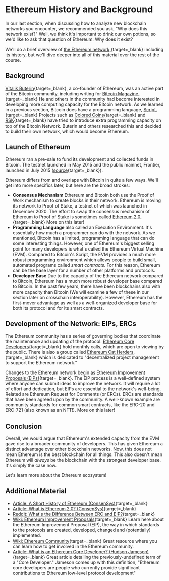   Ethereum History and Background
===============================

  In our last section, when discussing how to analyze new blockchain networks you encounter, we recommended you ask, "Why does this network exist?" Well, we think it's important to drink our own potions, so we'd like to ask that question of Ethereum: Why does it exist?

 We'll do a brief overview of [the Ethereum network,](https://en.wikipedia.org/wiki/Ethereum){target=_blank} including its history, but we'll dive deeper into all of this material over the rest of the course.

 Background
----------

 [Vitalik Buterin](https://en.wikipedia.org/wiki/Vitalik_Buterin){target=_blank}, a co-founder of Ethereum, was an active part of the Bitcoin community, including writing for [Bitcoin Magazine.](https://bitcoinmagazine.com/authors/vitalik-buterin){target=_blank} He and others in the community had become interested in developing more computing capacity for the Bitcoin network. As we learned in a previous section, Bitcoin does have a programming language, [Script.](https://en.bitcoin.it/wiki/Script){target=_blank} Projects such as [Colored Coins](https://en.bitcoin.it/wiki/Colored_Coins){target=_blank} and [RSK](https://www.rsk.co/){target=_blank} have tried to introduce extra programming capacity on top of the Bitcoin Network. Buterin and others researched this and decided to build their own network, which would become Ethereum.

 Launch of Ethereum
------------------

 Ethereum ran a pre-sale to fund its development and collected funds in Bitcoin. The testnet launched in May 2015 and the public mainnet, Frontier, launched in July 2015 ([source](https://consensys.net/blog/blockchain-explained/a-short-history-of-ethereum/){target=_blank}).

 Ethereum differs from and overlaps with Bitcoin in quite a few ways. We'll get into more specifics later, but here are the broad strokes:    
* **Consensus Mechanism** Ethereum and Bitcoin both use the Proof of Work mechanism to create blocks in their network. Ethereum is moving its network to Proof of Stake, a testnet of which was launched in December 2020. The effort to swap the consensus mechanism of Ethereum to Proof of Stake is sometimes called [Ethereum 2.0.](https://consensys.net/blog/blockchain-explained/what-is-ethereum-2){target=_blank} More on this later!
* **Programming Language** also called an Execution Environment. It's essentially how much a programmer can do with the network. As we mentioned, Bitcoin has a limited, programming language that can do some interesting things. However, one of Ethereum's biggest selling point for many developers is what's called the Ethereum Virtual Machine (EVM). Compared to Bitcoin's Script, the EVM provides a much more robust programming environment which allows people to build small, automated programs called *smart contracts*. For this reason, Ethereum can be the base layer for a number of other platforms and protocols.
* **Developer Base** Due to the capacity of the Ethereum network compared to Bitcoin, Ethereum has a much more robust developer base compared to Bitcoin. In the past few years, there have been blockchains also with more capacity than Bitcoin (We will examine a few of these in our section later on crosschain interoperability). However, Ethereum has the first-mover advantage as well as a well-organized developer base for both its protocol and for its smart contracts.

 

 Development of the Network: EIPs, ERCs
--------------------------------------

 The Ethereum community has a series of governing bodies that coordinate the maintenance and updating of the protocol. [Ethereum Core Developers](https://github.com/ethereum/pm){target=_blank} hold monthly calls, which are open to viewing by the public. There is also a group called [Ethereum Cat Herders,](https://ethereumcatherders.com/){target=_blank} which is dedicated to "decentralized project management to support the Ethereum network."

 Changes to the Ethereum network begin as [Ethereum Improvement Proposals (EIPs)](https://eips.ethereum.org/){target=_blank}. The EIP process is a well-defined system where anyone can submit ideas to improve the network. It will require a lot of effort and dedication, but EIPs are essential to the network's well-being. Related are Ethereum Request for Comments (or ERCs). ERCs are standards that have been agreed upon by the community. A well-known example are community standards for common smart contracts, like the ERC-20 and ERC-721 (also known as an NFT!). More on this later!

 Conclusion
----------

 Overall, we would argue that Ethereum's extended capacity from the EVM gave rise to a broader community of developers. This has given Ethereum a distinct advantage over other blockchain networks. Now, this does not mean Ethereum is the best blockchain for all things. This also doesn't mean Ethereum will *always* be the blockchain with the strongest developer base. It's simply the case now.

 Let's learn more about the Ethereum ecosystem!

 Additional Material
-------------------

 * [Article: A Short History of Ethereum (ConsenSys)](https://consensys.net/blog/blockchain-explained/a-short-history-of-ethereum/){target=_blank}
* [Article: What is Ethereum 2.0? (ConsenSys)](https://consensys.net/blog/blockchain-explained/what-is-ethereum-2){target=_blank}
* [Reddit: What's the Difference Between ERC and EIP?](https://www.reddit.com/r/ethereum/comments/5v76ne/what_is_the_difference_between_erc_and_eip/){target=_blank}
* [Wiki: Ethereum Improvement Proposals](https://eips.ethereum.org/){target=_blank} Learn here about the Ethereum Improvement Proposal (EIP), the way in which standards to the protocols are created, developed, changed and (potentially) implemented.
* [Wiki: Ethereum Community](https://ethereum.org/en/community/){target=_blank} Great resource where you can learn how to get involved in the Ethereum community.
* [Article: What is an Ethereum Core Developer? (Hudson Jameson)](https://hudsonjameson.com/2020-06-22-what-is-an-ethereum-core-developer/){target=_blank} Great article detailing the previously-undefined term of a "Core Developer." Jameson comes up with this definition, "Ethereum core developers are people who currently provide significant contributions to Ethereum low-level protocol development"

 
